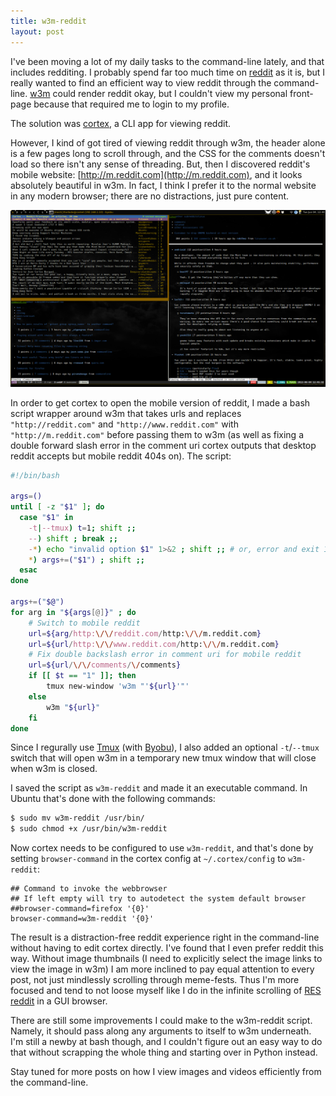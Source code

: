 ```yaml
---
title: w3m-reddit
layout: post
---
```


I've been moving a lot of my daily tasks to the command-line lately, and that
includes redditing. I probably spend far too much time on
[reddit](http://reddit.com) as it is, but I really wanted to find an efficient
way to view reddit through the command-line.  [w3m](http://w3m.sourceforge.net/)
could render reddit okay, but I couldn't view my personal front-page because
that required me to login to my profile.

The solution was [cortex](http://cortex.glacicle.org/), a CLI app for viewing
reddit.

However, I kind of got tired of viewing reddit through w3m, the header alone is
a few pages long to scroll through, and the CSS for the comments doesn't load so
there isn't any sense of threading. But, then I discovered reddit's mobile
website: [http://m.reddit.com](http://m.reddit.com), and it looks absolutely
beautiful in w3m. In fact, I think I prefer it to the normal website in any
modern browser; there are no distractions, just pure content.

<a href="/img/blog/w3m_mobile_reddit.png"><img src="/img/blog/w3m_mobile_reddit.png" alt="m.reddit.com rendered in w3m"></a>

In order to get cortex to open the mobile version of reddit, I made a bash
script wrapper around w3m that takes urls and replaces `"http://reddit.com"` and
`"http://www.reddit.com"` with `"http://m.reddit.com"` before passing them to
w3m (as well as fixing a double forward slash error in the comment uri cortex
outputs that desktop reddit accepts but mobile reddit 404s on). The script:

```bash
#!/bin/bash

args=()
until [ -z "$1" ]; do
  case "$1" in
    -t|--tmux) t=1; shift ;;
    --) shift ; break ;;
    -*) echo "invalid option $1" 1>&2 ; shift ;; # or, error and exit 1 just like getopt does
    *) args+=("$1") ; shift ;;
  esac
done

args+=("$@")
for arg in "${args[@]}" ; do
    # Switch to mobile reddit
    url=${arg/http:\/\/reddit.com/http:\/\/m.reddit.com}
    url=${url/http:\/\/www.reddit.com/http:\/\/m.reddit.com}
    # Fix double backslash error in comment uri for mobile reddit
    url=${url/\/\/comments/\/comments}
    if [[ $t == "1" ]]; then
        tmux new-window 'w3m "'${url}'"'
    else
        w3m "${url}"
    fi
done
```

Since I regurally use [Tmux](http://tmux.sourceforge.net/) (with
[Byobu](http://byobu.co/)), I also added an optional `-t`/`--tmux` switch that
will open w3m in a temporary new tmux window that will close when w3m is closed.

I saved the script as `w3m-reddit` and made it an executable command. In Ubuntu
that's done with the following commands:

```bash
$ sudo mv w3m-reddit /usr/bin/
$ sudo chmod +x /usr/bin/w3m-reddit
```

Now cortex needs to be configured to use `w3m-reddit`, and that's done by
setting `browser-command` in the cortex config at `~/.cortex/config` to
`w3m-reddit`:

    ## Command to invoke the webbrowser
    ## If left empty will try to autodetect the system default browser
    ##browser-command=firefox '{0}'
    browser-command=w3m-reddit '{0}'

The result is a distraction-free reddit experience right in the command-line
without having to edit cortex directly. I've found that I even prefer reddit
this way. Without image thumbnails (I need to explicitly select the image links
to view the image in w3m) I am more inclined to pay equal attention to every
post, not just mindlessly scrolling through meme-fests. Thus I'm more focused
and tend to not loose myself like I do in the infinite scrolling of [RES
reddit](http://redditenhancementsuite.com/) in a GUI browser.

There are still some improvements I could make to the w3m-reddit script. Namely,
it should pass along any arguments to itself to w3m underneath. I'm still a
newby at bash though, and I couldn't figure out an easy way to do that without
scrapping the whole thing and starting over in Python instead.

Stay tuned for more posts on how I view images and videos efficiently from the
command-line.
